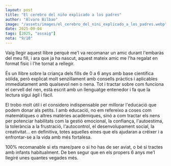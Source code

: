 ```yaml
---
layout: post
title: "El cerebro del niño explicado a los padres"
author: "Álvaro Bilbao"
image: "/assets/images/el_cerebro_del_nini_explicado_a_los_padres.webp"
date: 2025-09-04
tags: [2025, "assaig"]
nota: "9/10"
---
```


Vaig llegir aquest llibre perquè me'l va recomanar un amic durant l'embaràs del meu fill, i ara que ja ha nascut, aquest mateix amic me l'ha regalat en format físic i l'he tornat a rellegir.

És un llibre sobre la criança dels fills de 0 a 6 anys amb base cientifica sòlida, però explicat molt senzillament amb consells pràctics i aplicables immediatament amb qualsevol nen o nena. Tot i tractar sobre com funciona el cervell del nen, està escrit amb un llenguatge entenedor i fa que la lectura sigui àgil i fàcil.

El trobo molt útil i el considero indispensable per millorar l'educació que podem donar als petits. I amb educació, no em refereixo a coses com matemàtiques o altres matèries acadèmiques, sinó a com tractar els nens per potenciar habilitats com la gestió emocional, la confiança, l'autoestima, la tolerància a la frustració, l'autocontrol, el desenvolupament social, la creativitat… en definitiva, totes aquelles eines que els ajudaran a créixer i a enfrontar-se a la vida amb més fortalesa.

100% recomanable si ets mare/pare o si ho has de ser aviat, o bé si tractes amb infants habitualment. De ben segur que en els propers 6 anys me'l llegiré unes quantes vegades més.